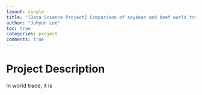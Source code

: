 ```yaml
---
layout: single
title: "[Data Science Project] Comparison of soybean and beef world trade using networkx in python"
author: "Juhyun Lee"
toc: true
categories: project
comments: true
---
```

# Project Description

In world trade, it is 
